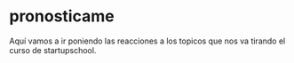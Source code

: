 # pronosticame
Aquí vamos a ir poniendo las reacciones a los topicos que nos va tirando el curso de startupschool.
